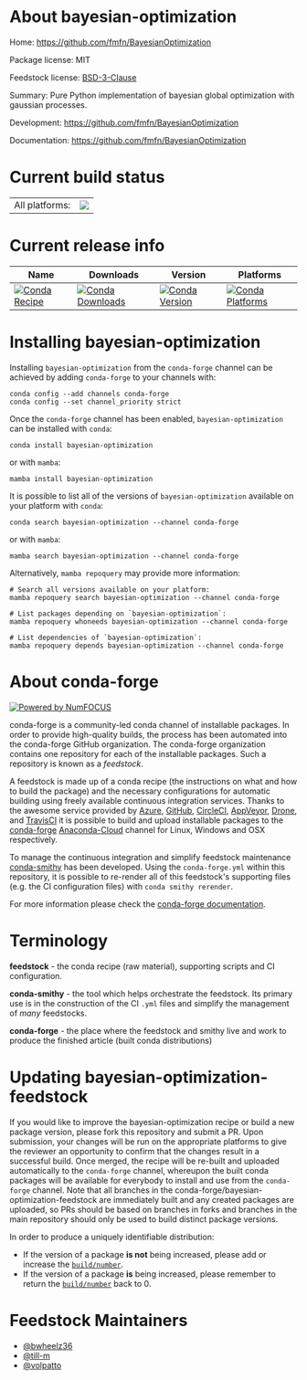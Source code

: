 About bayesian-optimization
===========================

Home: https://github.com/fmfn/BayesianOptimization

Package license: MIT

Feedstock license: [BSD-3-Clause](https://github.com/conda-forge/bayesian-optimization-feedstock/blob/main/LICENSE.txt)

Summary: Pure Python implementation of bayesian global optimization with gaussian processes.

Development: https://github.com/fmfn/BayesianOptimization

Documentation: https://github.com/fmfn/BayesianOptimization

Current build status
====================


<table><tr><td>All platforms:</td>
    <td>
      <a href="https://dev.azure.com/conda-forge/feedstock-builds/_build/latest?definitionId=6744&branchName=main">
        <img src="https://dev.azure.com/conda-forge/feedstock-builds/_apis/build/status/bayesian-optimization-feedstock?branchName=main">
      </a>
    </td>
  </tr>
</table>

Current release info
====================

| Name | Downloads | Version | Platforms |
| --- | --- | --- | --- |
| [![Conda Recipe](https://img.shields.io/badge/recipe-bayesian--optimization-green.svg)](https://anaconda.org/conda-forge/bayesian-optimization) | [![Conda Downloads](https://img.shields.io/conda/dn/conda-forge/bayesian-optimization.svg)](https://anaconda.org/conda-forge/bayesian-optimization) | [![Conda Version](https://img.shields.io/conda/vn/conda-forge/bayesian-optimization.svg)](https://anaconda.org/conda-forge/bayesian-optimization) | [![Conda Platforms](https://img.shields.io/conda/pn/conda-forge/bayesian-optimization.svg)](https://anaconda.org/conda-forge/bayesian-optimization) |

Installing bayesian-optimization
================================

Installing `bayesian-optimization` from the `conda-forge` channel can be achieved by adding `conda-forge` to your channels with:

```
conda config --add channels conda-forge
conda config --set channel_priority strict
```

Once the `conda-forge` channel has been enabled, `bayesian-optimization` can be installed with `conda`:

```
conda install bayesian-optimization
```

or with `mamba`:

```
mamba install bayesian-optimization
```

It is possible to list all of the versions of `bayesian-optimization` available on your platform with `conda`:

```
conda search bayesian-optimization --channel conda-forge
```

or with `mamba`:

```
mamba search bayesian-optimization --channel conda-forge
```

Alternatively, `mamba repoquery` may provide more information:

```
# Search all versions available on your platform:
mamba repoquery search bayesian-optimization --channel conda-forge

# List packages depending on `bayesian-optimization`:
mamba repoquery whoneeds bayesian-optimization --channel conda-forge

# List dependencies of `bayesian-optimization`:
mamba repoquery depends bayesian-optimization --channel conda-forge
```


About conda-forge
=================

[![Powered by
NumFOCUS](https://img.shields.io/badge/powered%20by-NumFOCUS-orange.svg?style=flat&colorA=E1523D&colorB=007D8A)](https://numfocus.org)

conda-forge is a community-led conda channel of installable packages.
In order to provide high-quality builds, the process has been automated into the
conda-forge GitHub organization. The conda-forge organization contains one repository
for each of the installable packages. Such a repository is known as a *feedstock*.

A feedstock is made up of a conda recipe (the instructions on what and how to build
the package) and the necessary configurations for automatic building using freely
available continuous integration services. Thanks to the awesome service provided by
[Azure](https://azure.microsoft.com/en-us/services/devops/), [GitHub](https://github.com/),
[CircleCI](https://circleci.com/), [AppVeyor](https://www.appveyor.com/),
[Drone](https://cloud.drone.io/welcome), and [TravisCI](https://travis-ci.com/)
it is possible to build and upload installable packages to the
[conda-forge](https://anaconda.org/conda-forge) [Anaconda-Cloud](https://anaconda.org/)
channel for Linux, Windows and OSX respectively.

To manage the continuous integration and simplify feedstock maintenance
[conda-smithy](https://github.com/conda-forge/conda-smithy) has been developed.
Using the ``conda-forge.yml`` within this repository, it is possible to re-render all of
this feedstock's supporting files (e.g. the CI configuration files) with ``conda smithy rerender``.

For more information please check the [conda-forge documentation](https://conda-forge.org/docs/).

Terminology
===========

**feedstock** - the conda recipe (raw material), supporting scripts and CI configuration.

**conda-smithy** - the tool which helps orchestrate the feedstock.
                   Its primary use is in the construction of the CI ``.yml`` files
                   and simplify the management of *many* feedstocks.

**conda-forge** - the place where the feedstock and smithy live and work to
                  produce the finished article (built conda distributions)


Updating bayesian-optimization-feedstock
========================================

If you would like to improve the bayesian-optimization recipe or build a new
package version, please fork this repository and submit a PR. Upon submission,
your changes will be run on the appropriate platforms to give the reviewer an
opportunity to confirm that the changes result in a successful build. Once
merged, the recipe will be re-built and uploaded automatically to the
`conda-forge` channel, whereupon the built conda packages will be available for
everybody to install and use from the `conda-forge` channel.
Note that all branches in the conda-forge/bayesian-optimization-feedstock are
immediately built and any created packages are uploaded, so PRs should be based
on branches in forks and branches in the main repository should only be used to
build distinct package versions.

In order to produce a uniquely identifiable distribution:
 * If the version of a package **is not** being increased, please add or increase
   the [``build/number``](https://docs.conda.io/projects/conda-build/en/latest/resources/define-metadata.html#build-number-and-string).
 * If the version of a package **is** being increased, please remember to return
   the [``build/number``](https://docs.conda.io/projects/conda-build/en/latest/resources/define-metadata.html#build-number-and-string)
   back to 0.

Feedstock Maintainers
=====================

* [@bwheelz36](https://github.com/bwheelz36/)
* [@till-m](https://github.com/till-m/)
* [@volpatto](https://github.com/volpatto/)

